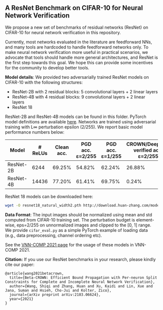 A ResNet Benchmark on CIFAR-10 for Neural Network Verification
-----

We propose a new set of benchmarks of residual networks (ResNet) on CIFAR-10
for neural network verification in this repository.

Currently, most networks evaluated in the literature are feedforward NNs, and
many tools are hardcoded to handle feedforward networks only. To make neural
network verification more useful in practical scenarios, we advocate that tools
should handle more general architectures, and ResNet is the first step towards
this goal. We hope this can provide some incentives for the community to
develop better tools.

**Model details**: We provided two adversarially trained ResNet models on CIFAR-10 with the following structures:

- ResNet-2B with 2 residual blocks: 5 convolutional layers + 2 linear layers
- ResNet-4B with 4 residual blocks: 9 convolutional layers + 2 linear layers
- ResNet 18

ResNet-2B and ResNet-4B models can be found in this folder. PyTorch model
definitions are available [here](resnet.py). Networks are trained using
adversarial training with L∞ perturbation epsilon (2/255). We report basic
model performance numbers below:


| Model      | # ReLUs | Clean acc. |  PGD acc. <br> ε=2/255  |  PGD acc. <br> ε=1/255 | CROWN/DeepPoly <br> verified acc. <br> ε=2/255 | CROWN/DeepPoly <br> verified acc. <br> ε=1/255 |
|------------|---------|------------|-----------------|----------------|-----------------------------------|-----------------------------------|
| ResNet-2B  |   6244  |    69.25%  |      54.82%     |      62.24%    |   26.88%                          |   57.16%                          |
| ResNet-4B  |  14436  |    77.20%  |      61.41%     |      69.75%    |    0.24%                          |   23.28%                          |

ResNet 18 models can be downloaded here:

```bash
wget -O resnet18_natural_width2.pth http://download.huan-zhang.com/models/auto_lirpa/resnet18_natural.pth
```

**Data Format**: The input images should be normalized using mean and std
computed from CIFAR-10 training set. The perturbation budget is element-wise,
eps=2/255 on unnormalized images and clipped to the [0, 1] range. We provide
`cifar_eval.py` as a simple PyTorch example of loading data (e.g., data
preprocessing, channel ordering etc).

See the [VNN-COMP 2021
page](https://github.com/stanleybak/vnncomp2021/tree/main/benchmarks/cifar10_resnet)
for the usage of these models in VNN-COMP 2021.

**Citation:** If you use our ResNet benchmarks in your research, please kindly cite our paper:

```
@article{wang2021betacrown,
  title={Beta-CROWN: Efficient Bound Propagation with Per-neuron Split Constraints for Complete and Incomplete Neural Network Verification},
  author={Wang, Shiqi and Zhang, Huan and Xu, Kaidi and Lin, Xue and Jana, Suman and Hsieh, Cho-Jui and Kolter, Zico},
  journal={arXiv preprint arXiv:2103.06624},
  year={2021}
}
```
